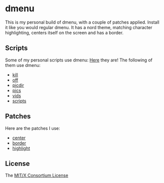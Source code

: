 # dmenu

This is my personal build of dmenu, with a couple of patches applied.
Install it like you would regular dmenu.
It has a nord theme, matching character highlighting, centers itself on the screen and has a border.

## Scripts

Some of my personal scripts use dmenu:
[Here](https://github.com/sandalbanditten/scripts) they are!
The following of them use dmenu:
* [kill](https://github.com/sandalbanditten/scripts/blob/main/kill)
* [off](https://github.com/sandalbanditten/scripts/blob/main/off)
* [picdir](https://github.com/sandalbanditten/scripts/blob/main/picdir)
* [pics](https://github.com/sandalbanditten/scripts/blob/main/pics)
* [vids](https://github.com/sandalbanditten/scripts/blob/main/vids)
* [scripts](https://github.com/sandalbanditten/scripts/blob/main/scripts)

## Patches

Here are the patches I use:
* [center](https://tools.suckless.org/dmenu/patches/center/)
* [border](https://tools.suckless.org/dmenu/patches/border/)
* [highlight](https://tools.suckless.org/dmenu/patches/highlight/)

## License

The [MIT/X Consortium License](https://mit-license.org/)
